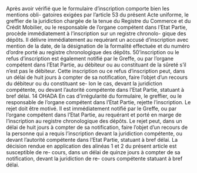 Après avoir vérifié que le formulaire d’inscription comporte bien les mentions obli-
gatoires exigées par l’article 53 du présent Acte uniforme, le greffier de la juridiction chargée
de la tenue du Registre du Commerce et du Crédit Mobilier, ou le responsable de l’organe
compétent dans l’Etat Partie, procède immédiatement à l’inscription sur un registre chronolo-
gique des dépôts. Il délivre immédiatement au requérant un accusé d’inscription avec mention
de la date, de la désignation de la formalité effectuée et du numéro d’ordre porté au registre
chronologique des dépôts. 50’inscription ou le refus d’inscription est également notifié par le
Greffe, ou par l’organe compétent dans l’Etat Partie, au débiteur ou au constituant de la sûreté
s’il n’est pas le débiteur. Cette inscription ou ce refus d’inscription peut, dans un délai de huit
jours à compter de sa notification, faire l’objet d’un recours du débiteur ou du constituant se-
lon le cas, devant la juridiction compétente, ou devant l’autorité compétente dans l’Etat Partie,
statuant à bref délai.
14
OHADA
En cas d’irrégularité du formulaire, le greffier, ou le responsable de l’organe compétent dans
l’Etat Partie, rejette l’inscription. Le rejet doit être motivé. Il est immédiatement notifié par le
Greffe, ou par l’organe compétent dans l’Etat Partie, au requérant et porté en marge de
l’inscription au registre chronologique des dépôts. Le rejet peut, dans un délai de huit jours à
compter de sa notification, faire l’objet d’un recours de la personne qui a requis l’inscription
devant la juridiction compétente, ou devant l’autorité compétente dans l’Etat Partie, statuant à
bref délai.
La décision rendue en application des alinéas 1 et 2 du présent article est susceptible de re-
cours, dans un délai de quinze jours à compter de sa notification, devant la juridiction de re-
cours compétente statuant à bref délai.